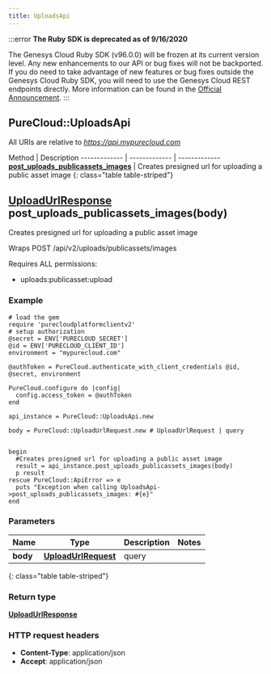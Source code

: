 ```yaml
---
title: UploadsApi
---
```


:::error
**The Ruby SDK is deprecated as of 9/16/2020**

The Genesys Cloud Ruby SDK (v96.0.0) will be frozen at its current version level. Any new enhancements to our API or bug fixes will not be backported. If you do need to take advantage of new features or bug fixes outside the Genesys Cloud Ruby SDK, you will need to use the Genesys Cloud REST endpoints directly. More information can be found in the [Official Announcement](https://developer.mypurecloud.com/forum/t/announcement-genesys-cloud-ruby-sdk-end-of-life/8850).
:::


## PureCloud::UploadsApi

All URIs are relative to *https://api.mypurecloud.com*

Method | Description
------------- | ------------- | -------------
[**post_uploads_publicassets_images**](UploadsApi.html#post_uploads_publicassets_images) | Creates presigned url for uploading a public asset image
{: class="table table-striped"}

<a name="post_uploads_publicassets_images"></a>

## [**UploadUrlResponse**](UploadUrlResponse.html) post_uploads_publicassets_images(body)



Creates presigned url for uploading a public asset image



Wraps POST /api/v2/uploads/publicassets/images 

Requires ALL permissions: 

* uploads:publicasset:upload


### Example
```{"language":"ruby"}
# load the gem
require 'purecloudplatformclientv2'
# setup authorization
@secret = ENV['PURECLOUD_SECRET']
@id = ENV['PURECLOUD_CLIENT_ID']
environment = "mypurecloud.com"

@authToken = PureCloud.authenticate_with_client_credentials @id, @secret, environment

PureCloud.configure do |config|
  config.access_token = @authToken
end

api_instance = PureCloud::UploadsApi.new

body = PureCloud::UploadUrlRequest.new # UploadUrlRequest | query


begin
  #Creates presigned url for uploading a public asset image
  result = api_instance.post_uploads_publicassets_images(body)
  p result
rescue PureCloud::ApiError => e
  puts "Exception when calling UploadsApi->post_uploads_publicassets_images: #{e}"
end
```

### Parameters

Name | Type | Description  | Notes
------------- | ------------- | ------------- | -------------
 **body** | [**UploadUrlRequest**](UploadUrlRequest.html)| query |  |
{: class="table table-striped"}


### Return type

[**UploadUrlResponse**](UploadUrlResponse.html)

### HTTP request headers

 - **Content-Type**: application/json
 - **Accept**: application/json



